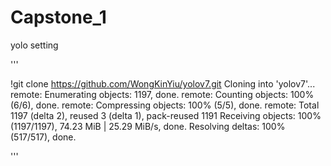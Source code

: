 # Capstone_1

yolo setting

'''

!git clone https://github.com/WongKinYiu/yolov7.git
Cloning into 'yolov7'...
remote: Enumerating objects: 1197, done.
remote: Counting objects: 100% (6/6), done.
remote: Compressing objects: 100% (5/5), done.
remote: Total 1197 (delta 2), reused 3 (delta 1), pack-reused 1191
Receiving objects: 100% (1197/1197), 74.23 MiB | 25.29 MiB/s, done.
Resolving deltas: 100% (517/517), done.

'''
